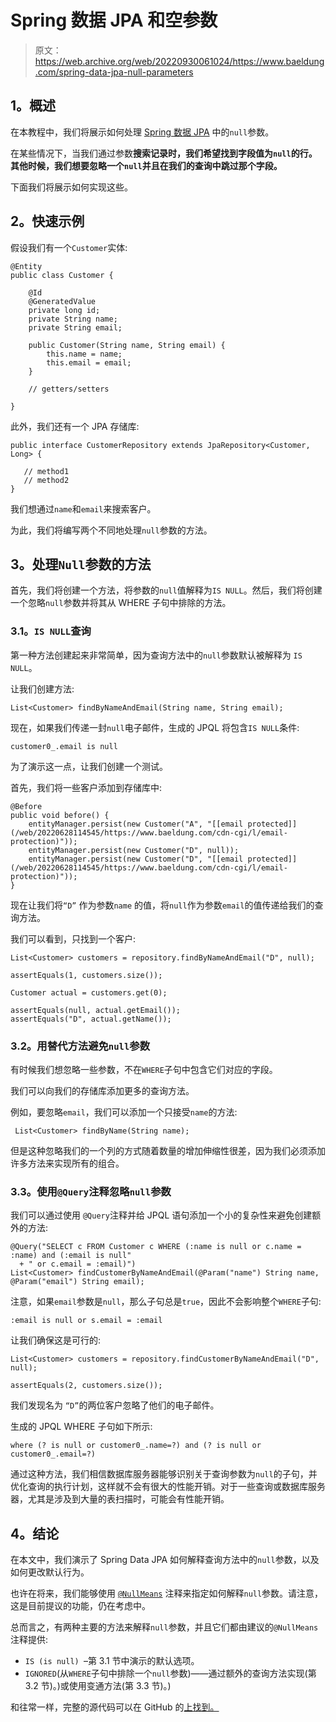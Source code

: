 # Spring 数据 JPA 和空参数

> 原文：<https://web.archive.org/web/20220930061024/https://www.baeldung.com/spring-data-jpa-null-parameters>

## 1。概述

在本教程中，我们将展示如何处理 [Spring 数据 JPA](/web/20220628114545/https://www.baeldung.com/the-persistence-layer-with-spring-data-jpa) 中的`null`参数。

在某些情况下，当我们通过参数**搜索记录时，我们希望找到字段值为`null`的行。**其他时候，我们想要忽略一个`null`并且**在我们的查询中跳过那个字段。**

下面我们将展示如何实现这些。

## 2。快速示例

假设我们有一个`Customer`实体:

```
@Entity
public class Customer {

    @Id
    @GeneratedValue
    private long id;
    private String name;
    private String email;

    public Customer(String name, String email) {
        this.name = name;
        this.email = email;
    }

    // getters/setters

}
```

此外，我们还有一个 JPA 存储库:

```
public interface CustomerRepository extends JpaRepository<Customer, Long> { 

   // method1
   // method2
}
```

我们想通过`name`和`email`来搜索客户。

为此，我们将编写两个不同地处理`null`参数的方法。

## 3。处理`Null`参数的方法

首先，我们将创建一个方法，将参数的`null`值解释为`IS NULL`。然后，我们将创建一个忽略`null`参数并将其从 WHERE 子句中排除的方法。

### 3.1。`IS NULL`查询

第一种方法创建起来非常简单，因为查询方法中的`null`参数默认被解释为 `IS NULL`。

让我们创建方法:

```
List<Customer> findByNameAndEmail(String name, String email);
```

现在，如果我们传递一封`null`电子邮件，生成的 JPQL 将包含`IS NULL`条件:

```
customer0_.email is null
```

为了演示这一点，让我们创建一个测试。

首先，我们将一些客户添加到存储库中:

```
@Before
public void before() {
    entityManager.persist(new Customer("A", "[[email protected]](/web/20220628114545/https://www.baeldung.com/cdn-cgi/l/email-protection)"));
    entityManager.persist(new Customer("D", null));
    entityManager.persist(new Customer("D", "[[email protected]](/web/20220628114545/https://www.baeldung.com/cdn-cgi/l/email-protection)"));
}
```

现在让我们将`“D”` 作为参数`name` 的值，将`null`作为参数`email`的值传递给我们的查询方法。

我们可以看到，只找到一个客户:

```
List<Customer> customers = repository.findByNameAndEmail("D", null);

assertEquals(1, customers.size());

Customer actual = customers.get(0);

assertEquals(null, actual.getEmail());
assertEquals("D", actual.getName());
```

### 3.2。用替代方法避免`null`参数

有时候我们想忽略一些参数，不在`WHERE`子句中包含它们对应的字段。

我们可以向我们的存储库添加更多的查询方法。

例如，要忽略`email`，我们可以添加一个只接受`name`的方法:

```
 List<Customer> findByName(String name);
```

但是这种忽略我们的一个列的方式随着数量的增加伸缩性很差，因为我们必须添加许多方法来实现所有的组合。

### 3.3。使用`@Query`注释忽略`null`参数

我们可以通过使用 `@Query`注释并给 JPQL 语句添加一个小的复杂性来避免创建额外的方法:

```
@Query("SELECT c FROM Customer c WHERE (:name is null or c.name = :name) and (:email is null"
  + " or c.email = :email)")
List<Customer> findCustomerByNameAndEmail(@Param("name") String name, @Param("email") String email);
```

注意，如果`email`参数是`null`，那么子句总是`true`，因此不会影响整个`WHERE`子句:

```
:email is null or s.email = :email
```

让我们确保这是可行的:

```
List<Customer> customers = repository.findCustomerByNameAndEmail("D", null);

assertEquals(2, customers.size());
```

我们发现名为 `“D”`的两位客户忽略了他们的电子邮件。

生成的 JPQL WHERE 子句如下所示:

```
where (? is null or customer0_.name=?) and (? is null or customer0_.email=?)
```

通过这种方法，我们相信数据库服务器能够识别关于查询参数为`null`的子句，并优化查询的执行计划，这样就不会有很大的性能开销。对于一些查询或数据库服务器，尤其是涉及到大量的表扫描时，可能会有性能开销。

## 4。结论

在本文中，我们演示了 Spring Data JPA 如何解释查询方法中的`null`参数，以及如何更改默认行为。

也许在将来，我们能够使用 [`@NullMeans`](https://web.archive.org/web/20220628114545/https://jira.spring.io/browse/DATAJPA-209) 注释来指定如何解释`null`参数。请注意，这是目前提议的功能，仍在考虑中。

总而言之，有两种主要的方法来解释`null`参数，并且它们都由建议的`@NullMeans`注释提供:

*   `IS (is null) `–第 3.1 节中演示的默认选项。
*   `IGNORED`(从`WHERE`子句中排除一个`null`参数)——通过额外的查询方法实现(第 3.2 节)。)或使用变通方法(第 3.3 节)。)

和往常一样，完整的源代码可以在 GitHub 的[上找到。](https://web.archive.org/web/20220628114545/https://github.com/eugenp/tutorials/tree/master/persistence-modules/spring-data-jpa-filtering)